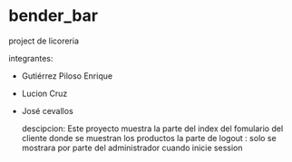 # bender_bar
project de licoreria

integrantes:

* Gutiérrez Piloso Enrique

* Lucion Cruz

* José cevallos

  descipcion:
      Este proyecto muestra la parte del index del fomulario del cliente donde se muestran los productos
      la parte de logout : solo se mostrara por parte del administrador cuando inicie session
